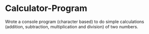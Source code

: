 # Calculator-Program

Wrote a console program (character based) to do simple calculations (addition, subtraction, multiplication and division) of two numbers.
